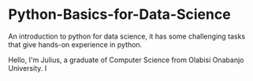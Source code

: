 # Python-Basics-for-Data-Science
An introduction to python for data science, it has some challenging tasks that give hands-on experience in python.

Hello, I'm Julius, a graduate of Computer Science from Olabisi Onabanjo University. I
